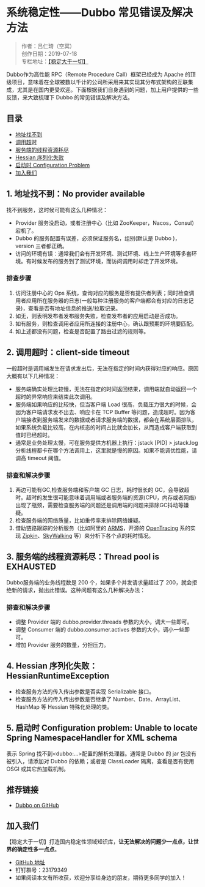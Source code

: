 # 系统稳定性——Dubbo 常见错误及解决方法

> 作者：吕仁琦（空冥）  
> 创作日期：2019-07-18  
> 专栏地址：[【稳定大于一切】](https://github.com/StabilityMan/StabilityGuide)


Dubbo作为高性能 RPC（Remote Procedure Call）框架已经成为 Apache 的顶级项目，意味着在全球被数以千计的公司所采用来其实现其分布式架构的互联集成，尤其是在国内更受欢迎。下面根据我们自身遇到的问题，加上用户提供的一些反馈，来大致梳理下 Dubbo 的常见错误及解决方法。

## 目录

- [地址找不到](#1-地址找不到no-provider-available)
- [调用超时](#2-调用超时client-side-timeout)
- [服务端的线程资源耗尽](#3-服务端的线程资源耗尽thread-pool-is-exhausted)
- [Hessian 序列化失败](#4-hessian-序列化失败hessianruntimeexception)
- [启动时 Configuration Problem](#5-启动时-configuration-problem-unable-to-locate-spring-namespacehandler-for-xml-schema)
- [加入我们](#加入我们)



## 1. 地址找不到：No provider available 
找不到服务，这时候可能有这么几种情况：

* Provider 服务没启动，或者注册中心（比如 ZooKeeper，Nacos，Consul）宕机了。
* Dubbo 的服务配置有误差，必须保证服务名，组别(默认是 Dubbo )，version 三者都正确。
* 访问的环境有误：通常我们会有开发环境、测试环境、线上生产环境等多套环境。有时候发布的服务到了测试环境，而访问调用时却走了开发环境。

### 排查步骤
1. 访问注册中心的 Ops 系统，查询对应的服务是否有提供者列表；同时检查调用者应用所在服务器的日志(一般每种注册服务的客户端都会有对应的日志记录)，查看是否有地址信息的推送/拉取记录。
2. 如无，则表明发布者发布服务失败，检查发布者的应用启动是否成功。
3. 如有服务，则检查调用者应用所连接的注册中心，确认跟预期的环境要匹配。
4. 如上述都没有问题，检查是否配置了路由过滤的规则等。


## 2. 调用超时：client-side timeout 
一般超时是调用端发生在请求发出后，无法在指定的时间内获得对应的响应。原因大概有以下几种情况：

* 服务端确实处理比较慢，无法在指定的时间返回结果，调用端就自动返回一个超时的异常响应来结束此次调用。
* 服务端如果响应的比较快，但当客户端 Load 很高，负载压力很大的时候，会因为客户端请求发不出去、响应卡在 TCP Buffer 等问题，造成超时。因为客户端接收到服务端发来的数据或者请求服务端的数据，都会在系统层面排队，如果系统负载比较高，在内核态的时间占比就会加长，从而造成客户端获取到值时已经超时。
* 通常是业务处理太慢，可在服务提供方机器上执行：jstack [PID] > jstack.log 分析线程都卡在哪个方法调用上，这里就是慢的原因。如果不能调优性能，请调高 timeout 阈值。


### 排查和解决步骤

1. 两边可能有GC,检查服务端和客户端 GC 日志，耗时很长的 GC，会导致超时。超时的发生很可能意味着调用端或者服务端的资源(CPU，内存或者网络)出现了瓶颈，需要检查服务端的问题还是调用端的问题来排除GC抖动等嫌疑。
2. 检查服务端的网络质量，比如重传率来排除网络嫌疑。
3. 借助链路跟踪的分析服务（比如阿里的 [ARMS](https://help.aliyun.com/document_detail/63796.html)，开源的 [OpenTracing](https://github.com/opentracing/opentracing-java) 系的实现 [Zipkin](https://github.com/openzipkin/zipkin)、[SkyWalking](https://github.com/apache/skywalking) 等）来分析下各个点的耗时情况。


## 3. 服务端的线程资源耗尽：Thread pool is EXHAUSTED
Dubbo服务端的业务线程数是 200 个，如果多个并发请求量超过了 200，就会拒绝新的请求，抛出此错误。这种问题有这么几种解决办法：

### 排查和解决步骤
* 调整 Provider 端的 dubbo.provider.threads 参数的大小，调大一些即可。
* 调整 Consumer 端的 dubbo.consumer.actives 参数的大小，调小一些即可。
* 增加 Provider 服务的数量，分担压力。


## 4. Hessian 序列化失败：HessianRuntimeException

* 检查服务方法的传入传出参数是否实现 Serializable 接口。
* 检查服务方法的传入传出参数是否继承了 Number、Date、ArrayList、HashMap 等 Hessian 特殊化处理的类。


## 5. 启动时 Configuration problem: Unable to locate Spring NamespaceHandler for XML schema 

表示 Spring 找不到\<dubbo:...>配置的解析处理器。通常是 Dubbo 的 jar 包没有被引入，请添加对 Dubbo 的依赖；或者是 ClassLoader 隔离，查看是否有使用 OSGI 或其它热加载机制。


## 推荐链接
* [Dubbo on GitHub](https://github.com/apache/dubbo)


## 加入我们
【稳定大于一切】打造国内稳定性领域知识库，**让无法解决的问题少一点点，让世界的确定性多一点点**。

* [GitHub 地址](https://github.com/StabilityMan/StabilityGuide)
* 钉钉群号：23179349
* 如果阅读本文有所收获，欢迎分享给身边的朋友，期待更多同学的加入！